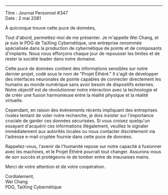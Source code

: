 
---

Titre : Journal Personnel #347  
Date : 2 mai 2081

À quiconque trouve cette puce de données,

Tout d'abord, permettez-moi de me présenter. Je m'appelle Wei Chang, et je suis le PDG de TaiXing Cybernétique, une entreprise renommée spécialisée dans la production de cybernétique de pointe et de composants d'implants. Nous nous efforçons chaque jour de repousser les limites et de rester la société leader dans notre domaine.

Cette puce de données contient des informations sensibles sur notre dernier projet, codé sous le nom de "Projet Éthéré." Il s'agit de développer des interfaces neuronales de pointe capables de connecter directement les humains au monde numérique sans avoir besoin de dispositifs externes. Notre objectif est de révolutionner notre interaction avec la technologie et de créer une fusion harmonieuse entre la réalité physique et la réalité virtuelle.

Cependant, en raison des événements récents impliquant des entreprises rivales tentant de voler notre recherche, je dois insister sur l'importance cruciale de garder ces données sécurisées. Si vous croisez quelqu'un essayant d'acquérir ces informations illégalement, veuillez le signaler immédiatement aux autorités locales ou nous contacter discrètement via l'adresse e-mail cryptée fournie dans cette puce de données.

Rappelez-vous, l'avenir de l'humanité repose sur notre capacité à fusionner avec les machines, et le Projet Éthéré pourrait tout changer. Assurons-nous de son succès et protégeons-le de tomber entre de mauvaises mains.

Merci de votre attention et de votre coopération.

Cordialement,  
Wei Chang  
PDG, TaiXing Cybernétique
